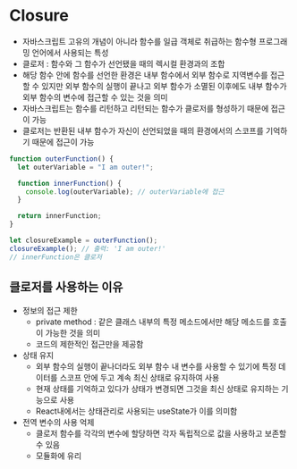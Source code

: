 # Closure

- 자바스크립트 고유의 개념이 아니라 함수를 일급 객체로 취급하는 함수형 프로그래밍 언어에서 사용되는 특성
- 클로저 : 함수와 그 함수가 선언됐을 때의 렉시컬 환경과의 조합
- 해당 함수 안에 함수를 선언한 환경은 내부 함수에서 외부 함수로 지역변수를 접근할 수 있지만 외부 함수의 실행이 끝나고 외부 함수가 소멸된 이후에도 내부 함수가 외부 함수의 변수에 접근할 수 있는 것을 의미
- 자바스크립트는 함수를 리턴하고 리턴되는 함수가 클로저를 형성하기 때문에 접근이 가능
- 클로저는 반환된 내부 함수가 자신이 선언되었을 때의 환경에서의 스코프를 기억하기 때문에 접근이 가능

```jsx
function outerFunction() {
  let outerVariable = "I am outer!";

  function innerFunction() {
    console.log(outerVariable); // outerVariable에 접근
  }

  return innerFunction;
}

let closureExample = outerFunction();
closureExample(); // 출력: 'I am outer!'
// innerFunction은 클로저
```

## 클로저를 사용하는 이유

- 정보의 접근 제한
  - private method : 같은 클래스 내부의 특정 메소드에서만 해당 메소드를 호출이 가능한 것을 의미
  - 코드의 제한적인 접근만을 제공함
- 상태 유지
  - 외부 함수의 실행이 끝나더라도 외부 함수 내 변수를 사용할 수 있기에 특정 데이터를 스코프 안에 두고 계속 최신 상태로 유지하여 사용
  - 현재 상태를 기억하고 있다가 상태가 변경되면 그것을 최신 상태로 유지하는 기능으로 사용
  - React내에서는 상태관리로 사용되는 useState가 이를 의미함
- 전역 변수의 사용 억제
  - 클로저 함수를 각각의 변수에 할당하면 각자 독립적으로 값을 사용하고 보존할 수 있음
  - 모듈화에 유리
